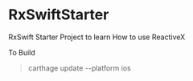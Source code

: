 # RxSwiftStarter
RxSwift Starter Project to learn How to use ReactiveX

To Build

> carthage update --platform ios
